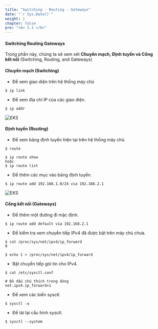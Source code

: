 ```yaml
---
title: "Switching - Routing - Gateways"
date: "`r Sys.Date()`"
weight: 1
chapter: false
pre: "<b> 1.1 </b>"
---
```


#### Switching Routing Gateways

Trong phần này, chúng ta sẽ xem xét **Chuyển mạch, Định tuyến và Cổng kết nối** (Switching, Routing, and Gateways)

#### Chuyển mạch (Switching)

- Để xem giao diện trên hệ thống máy chủ

```
$ ip link
```
- Để xem địa chỉ IP của các giao diện.

```
$ ip addr
```

![EKS](/EKS-Workshop-6/images/0004/0001.png?featherlight=false&width=90pc)

#### Định tuyến (Routing)

- Để xem bảng định tuyến hiện tại trên hệ thống máy chủ.

```
$ route
```
```
$ ip route show
hoặc
$ ip route list
```

- Để thêm các mục vào bảng định tuyến.

```
$ ip route add 192.168.1.0/24 via 192.168.2.1
```

![EKS](/EKS-Workshop-6/images/0004/0002.png?featherlight=false&width=90pc)

#### Cổng kết nối (Gateways)

- Để thêm một đường đi mặc định.
```
$ ip route add default via 192.168.2.1
```

- Để kiểm tra xem chuyển tiếp IPv4 đã được bật trên máy chủ chưa.
```
$ cat /proc/sys/net/ipv4/ip_forward
0

$ echo 1 > /proc/sys/net/ipv4/ip_forward
```

- Bật chuyển tiếp gói tin cho IPv4.
```
$ cat /etc/sysctl.conf

# Bỏ dấu chú thích trong dòng
net.ipv4.ip_forward=1
```

- Để xem các biến sysctl.
```
$ sysctl -a 
```

- Để tải lại cấu hình sysctl.
```
$ sysctl --system
```

